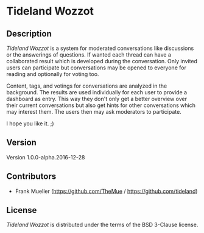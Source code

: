 # Tideland Wozzot

## Description

*Tideland Wozzot* is a system for moderated conversations like
discussions or the answerings of questions. If wanted each thread
can have a collaborated result which is developed during the 
conversation. Only invited users can participate but conversations
may be opened to everyone for reading and optionally for voting too. 

Content, tags, and votings for conversations are analyzed in the
background. The results are used individually for each user to
provide a dashboard as entry. This way they don't only get a
better overview over their current conversations but also get
hints for other conversations which may interest them. The users
then may ask moderators to participate.

I hope you like it. ;)

## Version

Version 1.0.0-alpha.2016-12-28

## Contributors

- Frank Mueller (https://github.com/TheMue / https://github.com/tideland)

## License

*Tideland Wozzot* is distributed under the terms of the BSD 3-Clause license.